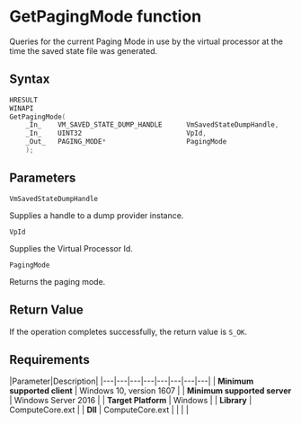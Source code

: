 # GetPagingMode function

Queries for the current Paging Mode in use by the virtual processor at the time the
saved state file was generated.

## Syntax

```C
HRESULT
WINAPI
GetPagingMode(
    _In_    VM_SAVED_STATE_DUMP_HANDLE      VmSavedStateDumpHandle,
    _In_    UINT32                          VpId,
    _Out_   PAGING_MODE*                    PagingMode
    );
```

## Parameters

`VmSavedStateDumpHandle`

Supplies a handle to a dump provider instance.

`VpId`

Supplies the Virtual Processor Id.

`PagingMode`

Returns the paging mode.

## Return Value

If the operation completes successfully, the return value is `S_OK`.

## Requirements

|Parameter|Description|
|---|---|---|---|---|---|---|---|
| **Minimum supported client** | Windows 10, version 1607 |
| **Minimum supported server** | Windows Server 2016 |
| **Target Platform** | Windows |
| **Library** | ComputeCore.ext |
| **Dll** | ComputeCore.ext |
|    |    |